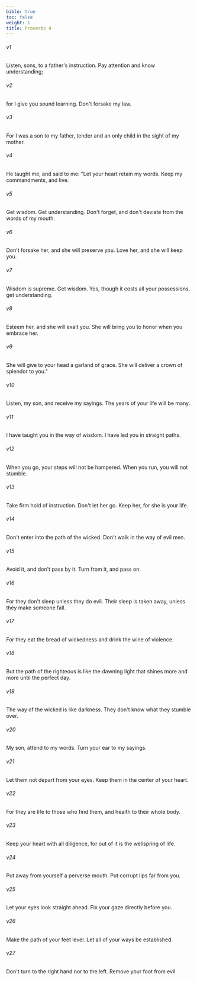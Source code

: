 ```yaml
---
bible: true
toc: false
weight: 1
title: Proverbs 4
---
```




###### v1 
Listen, sons, to a father's instruction. Pay attention and know understanding; 

###### v2 
for I give you sound learning. Don't forsake my law. 

###### v3 
For I was a son to my father, tender and an only child in the sight of my mother. 

###### v4 
He taught me, and said to me: "Let your heart retain my words. Keep my commandments, and live. 

###### v5 
Get wisdom. Get understanding. Don't forget, and don't deviate from the words of my mouth. 

###### v6 
Don't forsake her, and she will preserve you. Love her, and she will keep you. 

###### v7 
Wisdom is supreme. Get wisdom. Yes, though it costs all your possessions, get understanding. 

###### v8 
Esteem her, and she will exalt you. She will bring you to honor when you embrace her. 

###### v9 
She will give to your head a garland of grace. She will deliver a crown of splendor to you." 

###### v10 
Listen, my son, and receive my sayings. The years of your life will be many. 

###### v11 
I have taught you in the way of wisdom. I have led you in straight paths. 

###### v12 
When you go, your steps will not be hampered. When you run, you will not stumble. 

###### v13 
Take firm hold of instruction. Don't let her go. Keep her, for she is your life. 

###### v14 
Don't enter into the path of the wicked. Don't walk in the way of evil men. 

###### v15 
Avoid it, and don't pass by it. Turn from it, and pass on. 

###### v16 
For they don't sleep unless they do evil. Their sleep is taken away, unless they make someone fall. 

###### v17 
For they eat the bread of wickedness and drink the wine of violence. 

###### v18 
But the path of the righteous is like the dawning light that shines more and more until the perfect day. 

###### v19 
The way of the wicked is like darkness. They don't know what they stumble over. 

###### v20 
My son, attend to my words. Turn your ear to my sayings. 

###### v21 
Let them not depart from your eyes. Keep them in the center of your heart. 

###### v22 
For they are life to those who find them, and health to their whole body. 

###### v23 
Keep your heart with all diligence, for out of it is the wellspring of life. 

###### v24 
Put away from yourself a perverse mouth. Put corrupt lips far from you. 

###### v25 
Let your eyes look straight ahead. Fix your gaze directly before you. 

###### v26 
Make the path of your feet level. Let all of your ways be established. 

###### v27 
Don't turn to the right hand nor to the left. Remove your foot from evil.
